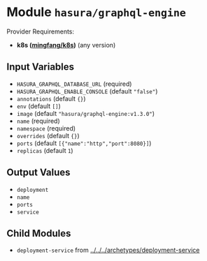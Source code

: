 
# Module `hasura/graphql-engine`

Provider Requirements:
* **k8s ([mingfang/k8s](https://registry.terraform.io/providers/mingfang/k8s/latest))** (any version)

## Input Variables
* `HASURA_GRAPHQL_DATABASE_URL` (required)
* `HASURA_GRAPHQL_ENABLE_CONSOLE` (default `"false"`)
* `annotations` (default `{}`)
* `env` (default `[]`)
* `image` (default `"hasura/graphql-engine:v1.3.0"`)
* `name` (required)
* `namespace` (required)
* `overrides` (default `{}`)
* `ports` (default `[{"name":"http","port":8080}]`)
* `replicas` (default `1`)

## Output Values
* `deployment`
* `name`
* `ports`
* `service`

## Child Modules
* `deployment-service` from [../../../archetypes/deployment-service](../../../archetypes/deployment-service)

